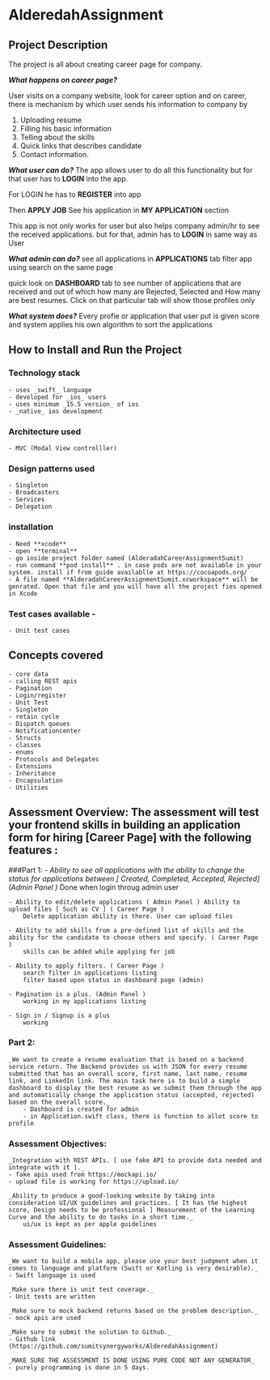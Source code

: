 # AlderedahAssignment

## Project Description

The project is all about creating career page for company. 

**_What happens on career page?_**

User visits on a company website, look for career option and on career, there is mechanism by which user sends his information to company by 

1. Uploading resume
2. Filling his basic information
3. Telling about the skills
4. Quick links that describes candidate
5. Contact information.

**_What user can do?_**
The app allows user to do all this functionality but for that user has to **LOGIN** into the app.

For LOGIN he has to **REGISTER** into app

Then **APPLY JOB**
See his application in **MY APPLICATION** section

This app is not only works for user but also helps company admin/hr to see the received applications. but for that, admin has to **LOGIN** in same way as User

**_What admin can do?_**
see all applications in **APPLICATIONS** tab
filter app using search on the same page

quick look on **DASHBOARD** tab to see number of applications that are received and out of which how many are Rejected, Selected and How many are best resumes.
Click on that particular tab will show those profiles only

**_What system does?_**
Every profie or application that user put is given score and system applies his own algorithm to sort the applications

## How to Install and Run the Project

### Technology stack
    - uses _swift_ language
    - developed for _ios_ users
    - uses minimum _15.5 version_ of ios
    - _native_ ios development
    
### Architecture used
    - MVC (Modal View controlller)

### Design patterns used
    - Singleton
    - Broadcasters
    - Services
    - Delegation

    
### installation
    - Need **xcode**
    - open **terminal**
    - go inside project folder named (AlderadahCareerAssignmentSumit)
    - run command **pod install** . in case pods are not available in your system. install if from guide availablle at https://cocoapods.org/
    - A file named **AlderadahCareerAssignmentSumit.xcworkspace** will be genrated. Open that file and you will have all the project fies opened in Xcode
    
### Test cases available - 
    - Unit test cases
    
## Concepts covered
    - core data
    - calling REST apis
    - Pagination
    - Login/register
    - Unit Test
    - Singleton
    - retain cycle
    - Dispatch queues
    - Notificationcenter
    - Structs 
    - classes
    - enums
    - Protocols and Delegates
    - Extensions
    - Inheritance
    - Encapsulation
    - Utilities

## Assessment Overview: The assessment will test your frontend skills in building an application form for hiring [Career Page] with the following features : 
###Part 1: 
    - _Ability to see all applications with the ability to change the status for applications between [ Created, Completed, Accepted, Rejected] (Admin Panel )_
        Done when login throug admin user
        
    - Ability to edit/delete applications ( Admin Panel ) Ability to upload files [ Such as CV ] ( Career Page )
        Delete application ability is there. User can upload files
        
    - Ability to add skills from a pre-defined list of skills and the ability for the candidate to choose others and specify. ( Career Page )
        skills can be added while applying for job
        
    - Ability to apply filters. ( Career Page )
        search filter in applications listing
        filter based upon status in dashboard page (admin)
        
    - Pagination is a plus. (Admin Panel )
        working in my applications listing

    - Sign in / Signup is a plus
        working

### Part 2:  
    _We want to create a resume evaluation that is based on a backend service return. The Backend provides us with JSON for every resume submitted that has an overall score, first name, last name, resume link, and LinkedIn link. The main task here is to build a simple dashboard to display the best resume as we submit them through the app and automatically change the application status (accepted, rejected) based on the overall score._  
        - Dashboard is created for admin
        - in Application.swift class, there is function to allot score to profile
 
### Assessment Objectives: 
    _Integration with REST APIs. [ use fake API to provide data needed and integrate with it ]._
    - fake apis used from https://mockapi.io/
    - upload file is working for https://upload.io/
    
    _Ability to produce a good-looking website by taking into consideration UI/UX guidelines and practices. [ It has the highest score, Design needs to be professional ] Measurement of the Learning Curve and the ability to do tasks in a short time._
        ui/ux is kept as per apple guidelines
 
### Assessment Guidelines: 
    _We want to build a mobile app, please use your best judgment when it comes to language and platform (Swift or Kotling is very desirable)._
    - Swift language is used
     
    _Make sure there is unit test coverage._
    - Unit tests are written
    
    _Make sure to mock backend returns based on the problem description._
    - mock apis are used
    
    _Make sure to submit the solution to Github._
    - Github link (https://github.com/sumitsynergyworks/AlderedahAssignment)
    
    _MAKE SURE THE ASSESSMENT IS DONE USING PURE CODE NOT ANY GENERATOR_
    - purely programming is done in 5 days.
    
    

